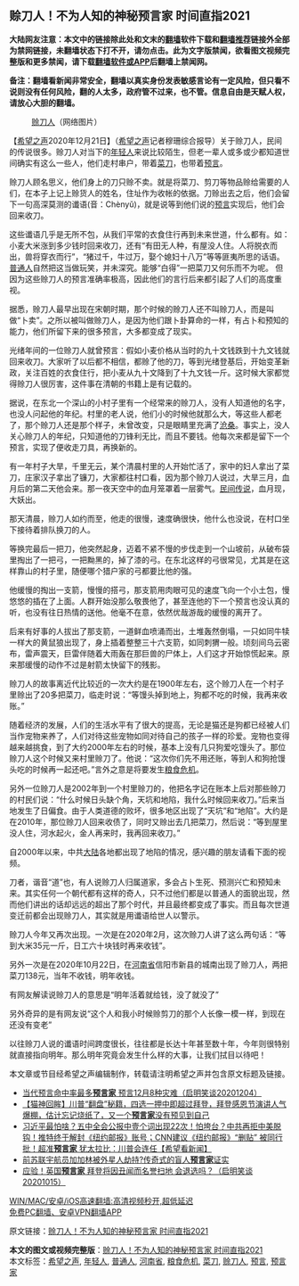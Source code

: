  <h2>赊刀人！不为人知的神秘预言家 时间直指2021</h2> <p class="notice"><b>大陆网友注意：本文中的链接除此处和文末的<a href="https://github.com/bannedbook/fanqiang" >翻墙</a>软件下载和<a href="https://github.com/killgcd/justmysocks/blob/master/README.md">翻墙推荐</a>链接外全部为禁网链接，未翻墙状态下打不开，请勿点击。此为文字版禁闻，欲看图文视频完整版和更多禁闻，请下载<a href="https://github.com/bannedbook/fanqiang">翻墙软件或APP</a>后翻墙上禁闻网。</p><p>备注：翻墙看新闻非常安全，翻墙以真实身份发表敏感言论有一定风险，但只看不说则没有任何风险，翻的人太多，政府管不过来，也不管。信息自由是天赋人权，请放心大胆的翻墙。</b></p>  <div class="entry"> <figure><figcaption><a href="https://www.bannedbook.org/bnews/tag/%e8%b5%8a%e5%88%80%e4%ba%ba/" class="st_tag internal_tag" rel="tag" title="标签 赊刀人 下的日志">赊刀人</a>（网络图片）</figcaption></figure> <p>【<span class='wp_keywordlink_affiliate'><a href="https://www.soundofhope.org" title="希望之声" target="_blank">希望之声</a></span>2020年12月21日】（<a href="https://www.bannedbook.org/bnews/tag/%e5%b8%8c%e6%9c%9b%e4%b9%8b%e5%a3%b0/" class="st_tag internal_tag" rel="tag" title="标签 希望之声 下的日志">希望之声</a>记者穆珊综合报导）关于赊刀人，民间的传说很多。赊刀人对当下的<a href="https://www.bannedbook.org/bnews/tag/%e5%b9%b4%e8%bd%bb%e4%ba%ba/" class="st_tag internal_tag" rel="tag" title="标签 年轻人 下的日志">年轻人</a>来说比较陌生，但老一辈人或多或少都知道世间确实有这么一些人，他们走村串户，带着<a href="https://www.bannedbook.org/bnews/tag/%e8%8f%9c%e5%88%80/" class="st_tag internal_tag" rel="tag" title="标签 菜刀 下的日志">菜刀</a>，也带着<span class='wp_keywordlink'><a href="https://www.bannedbook.org/forum5/" title="预言玄学禁书下载" rel="nofollow">预言</a></span>。</p> <p>赊刀人顾名思义，他们身上的刀只赊不卖。就是将菜刀、剪刀等物品赊给需要的人们，在本子上记上赊货人的姓名，住址作为收帐的依据。刀赊出去之后，他们会留下一句高深莫测的谶语(音：Chènyǔ)，就是说等到他们说的<a href="https://www.bannedbook.org/bnews/tag/%e9%a2%84%e8%a8%80/" class="st_tag internal_tag" rel="tag" title="标签 预言 下的日志">预言</a>实现后，他们会回来收刀。</p> <p>这些谶语几乎是无所不包，从我们平常的衣食住行再到未来世道，什么都有。如：小麦大米涨到多少钱时回来收刀，还有“有田无人种，有屋没人住。人将脱衣而出，兽将穿衣而行”，“猪过千，牛过万，娶个媳妇十八万”等等匪夷所思的话语。<a href="https://www.bannedbook.org/bnews/tag/%E6%99%AE%E9%80%9A%E4%BA%BA/" class="st_tag internal_tag" rel="tag" title="标签 普通人 下的日志">普通人</a>自然把这当做玩笑，并未深究。能够“白得”一把菜刀又何乐而不为呢。 但因为这些赊刀人的预言准确率极高，因此他们的言行后来都引起了人们的高度重视。</p> <p>据悉，赊刀人最早出现在宋朝时期，那个时候的赊刀人还不叫赊刀人，而是叫做“卜卖”。之所以被叫做赊刀人，是因为他们跟卜卦算命的一样，有占卜和预知的能力，他们所留下来的很多预言，大多都变成了现实。</p> <p>光绪年间的一位赊刀人就曾预言：假如小麦价格从当时的九十文钱跌到十九文钱就回来收刀。大家听了以后都不相信，都赊了他的刀，等到光绪登基后，开始变革新政，关注百姓的衣食住行，把小麦从九十文降到了十九文钱一斤。这时候大家都觉得赊刀人很厉害，这件事在清朝的书籍上是有记载的。</p> <p>据说，在东北一个深山的小村子里有一个经常来的赊刀人，没有人知道他的名字，也没人问起他的年纪。村里的老人说，他们小的时候他就那么大，等这些人都老了，那个赊刀人还是那个样子，未曾改变，只是眼睛里充满了<span class='wp_keywordlink'><a href="https://www.bannedbook.org/forum2/topic1578.html" title="晓剑《沧桑》" target="_blank">沧桑</a></span>。事实上，没人关心赊刀人的年纪，只知道他的刀锋利无比，而且不要钱。他每次来都是留下一个预言，实现了便收走刀具，再换新的。</p>  <p>有一年村子大旱，千里无云，某个清晨村里的人开始忙活了，家中的妇人拿出了菜刀，庄家汉子拿出了镰刀，大家都往村口看，因为那个赊刀人说过，大旱三月，血月后的第二天他会来。那一夜天空中的血月笼罩着一层雾气。<span class='wp_keywordlink'><a href="https://www.bannedbook.org/forum2/topic1601.html" title="正见网《民间传说》" target="_blank">民间传说</a></span>，血月现，大妖出。</p> <p>那天清晨，赊刀人如约而至，他走的很慢，速度确很快，他什么也没说，在村口坐下接待着排队换刀的人。</p> <p>等换完最后一把刀，他突然起身，迈着不紧不慢的步伐走到一个山坡前，从破布袋里掏出了一把弓，一把黝黑的，掉了漆的弓。在东北这样的弓很常见，尤其是在这样靠山的村子里，随便哪个猎户家的弓都要比他的强。</p> <p>他缓慢的掏出一支箭，慢慢的搭弓，那支箭用肉眼可见的速度飞向一个小土包，慢悠悠的插在了上面。人群开始没那么敬畏他了，甚至连他的下一个预言也没认真的听，也没有往日热情的送他。他毫不在意，依然优哉游哉的缓慢的离开了。</p> <p>后来有好事的人拔出了那支箭，一道鲜血喷涌而出，土堆轰然倒塌，一只如同牛犊一样大的黄鼠狼出现了，身上插着整整三十六支箭，如同刺猬一般。顷刻间乌云密布，雷声震天，巨雷伴随着大雨轰在那巨兽的尸体上，人们这才开始惊慌起来。原来那缓慢的动作不过是射箭太快留下的残影。</p> <p>赊刀人的故事离近代比较近的一次大约是在1900年左右，这个赊刀人在一个村子里赊出了20多把菜刀，临走时说：“等馒头掉到地上，狗都不吃的时候，我再来收账。”</p>  <p>随着经济的发展，人们的生活水平有了很大的提高，无论是猫还是狗都已经被人们当作宠物来养了，人们对待这些宠物如同对待自己的孩子一样的珍爱。宠物也变得越来越挑食，到了大约2000年左右的时候，基本上没有几只狗爱吃馒头了。那位赊刀人这个时候又来村里赊刀了。他说：“这次你们先不用还账，等到人和狗抢馒头吃的时候再一起还吧。”言外之意是将要发生<a href="https://www.bannedbook.org/bnews/tag/%e7%b2%ae%e9%a3%9f%e5%8d%b1%e6%9c%ba/" class="st_tag internal_tag" rel="tag" title="标签 粮食危机 下的日志">粮食危机</a>。</p> <p>另外一位赊刀人是2002年到一个村里赊刀的，他把名字记在账本上后对那些赊刀的村民们说：“什么时候日头缺个角，天坑和地陷，我什么时候回来收刀。”后来当地发生了日偏食。由于人类道德的败坏，很多地区出现了“天坑”和“地陷”。大约是在2010年，那位赊刀人回来收债了，同时又赊出去几把菜刀，然后说：“等到屋里没人住，河水起火，金人再来时，我再回来收刀。”</p> <p>自2000年以来，中共<span class='wp_keywordlink_affiliate'><a href="https://www.bannedbook.org/" title="大陆" target="_blank">大陆</a></span>各地都出现了地陷的情况，感兴趣的朋友请看下面的视频。</p> <p></p> <p>刀者，谐音“道”也，有人说赊刀人归属道家，多会占卜生死、预测兴亡和预知未来。其实任何一个朝代都有这样的奇人，只不过他们都是以普通人的面貌出现，然而他们讲出的话却远远的超出了那个时代，并且最终都变成了事实。而且每次世道变迁前都会出现赊刀人，其实就是用谶语给世人以警示。</p> <p>赊刀人今年又再次出现。一次是在2020年2月，这次赊刀人讲了这么两句话：“等到大米35元一斤，日工六十块钱时再来收钱”。</p>  <p>另外一次是在2020年10月22日，在<a href="https://www.bannedbook.org/bnews/tag/%e6%b2%b3%e5%8d%97%e7%9c%81/" class="st_tag internal_tag" rel="tag" title="标签 河南省 下的日志">河南省</a>信阳市新县的城南出现了赊刀人，两把菜刀138元，当年不收钱，明年收钱。</p> <p>有网友解读说赊刀人的意思是“明年活着就给钱，没了就没了”</p> <p>另外奇异的是有网友说“这个人和我小时候赊剪刀的那个人长像一模一样，到现在还没有变老”</p> <p>以往赊刀人说的谶语时间跨度很长，往往都是长达十年甚至数十年，今年则很特别就直接指向明年。那么明年究竟会发生什么样的大事，让我们拭目以待吧！</p> <p>本文章或节目经希望之声编辑制作，转载请注明希望之声并包含原文标题及链接。</p> <ul class='op-related-articles' title='相关阅读'> <li><a href='https://www.bannedbook.org/bnews/bannedvideo/20201204/1442018.html' target='_blank'>当代预言命中率最多<b>预言家</b> 预言12月8种灾难（启明笑谈20201204）</a></li> <li><a href='https://www.bannedbook.org/bnews/bannedvideo/20201128/1438580.html' target='_blank'>【猫神回眸】川普“翻盘”秘籍，四选一押中即超过拜登，拜登感恩节演讲人气爆棚，估计忘记烧纸了，又一个<b>预言家</b>没有预见到自己</a></li> <li><a href='https://www.bannedbook.org/bnews/bannedvideo/20201031/1423351.html' target='_blank'>习近平最怕啥？五中全会公报中壹个词出现22次！怕垮台？中共再拒中美脱钩！推特终于解封《纽约邮报》账号；CNN建议《纽约邮报》“删贴” 被同行批！超准<b>预言家</b> 犹太拉比：川普会连任【希望看新闻】</a></li> <li><a href='https://www.bannedbook.org/bnews/comments/20201029/1422071.html' target='_blank'>前苏联宇航员加加林被外星人劫持?传奇式的盲人<b>预言家</b>证实</a></li> <li><a href='https://www.bannedbook.org/bnews/bannedvideo/20201015/1415474.html' target='_blank'>应验！英国<b>预言家</b> 拜登将因丑闻而名誉扫地 会退选吗？（启明笑谈20201015）</a></li> </ul> <p class="texttj"> <a href="https://github.com/bannedbook/fanqiang/wiki/V2ray%E6%9C%BA%E5%9C%BA" target="_blank">WIN/MAC/安卓/iOS高速翻墙:高清视频秒开,超低延迟</a><br/> <a href="https://github.com/bannedbook/fanqiang/wiki/%E7%A6%81%E9%97%BB%E7%BD%91%E5%AE%89%E5%8D%93%E7%BF%BB%E5%A2%99%E6%96%B0%E9%97%BBAPP" target="_blank">免费PC翻墙、安卓VPN翻墙APP</a></p><p>原文链接：<a class="src_link"  href="https://www.soundofhope.org/post/451576" target="_blank">赊刀人！不为人知的神秘预言家 时间直指2021</a></p> <a name='sharetosocial'></a>       <div><b>本文的图文或视频完整版</b>：<a href='https://www.bannedbook.org/bnews/comments/20201221/1452367.html'>赊刀人！不为人知的神秘预言家 时间直指2021</a></div>  </div><!--END ENTRY--> <div class="postfooter"> <div>本文标签：<a href="https://www.bannedbook.org/bnews/tag/%e5%b8%8c%e6%9c%9b%e4%b9%8b%e5%a3%b0/" rel="tag">希望之声</a>, <a href="https://www.bannedbook.org/bnews/tag/%e5%b9%b4%e8%bd%bb%e4%ba%ba/" rel="tag">年轻人</a>, <a href="https://www.bannedbook.org/bnews/tag/%E6%99%AE%E9%80%9A%E4%BA%BA/" rel="tag">普通人</a>, <a href="https://www.bannedbook.org/bnews/tag/%e6%b2%b3%e5%8d%97%e7%9c%81/" rel="tag">河南省</a>, <a href="https://www.bannedbook.org/bnews/tag/%e7%b2%ae%e9%a3%9f%e5%8d%b1%e6%9c%ba/" rel="tag">粮食危机</a>, <a href="https://www.bannedbook.org/bnews/tag/%e8%8f%9c%e5%88%80/" rel="tag">菜刀</a>, <a href="https://www.bannedbook.org/bnews/tag/%e8%b5%8a%e5%88%80%e4%ba%ba/" rel="tag">赊刀人</a>, <a href="https://www.bannedbook.org/bnews/tag/%e9%a2%84%e8%a8%80/" rel="tag">预言</a>, <a href="https://www.bannedbook.org/bnews/tag/%e9%a2%84%e8%a8%80%e5%ae%b6/" rel="tag">预言家</a></div>  </div><!--END POSTFOOTER--> 